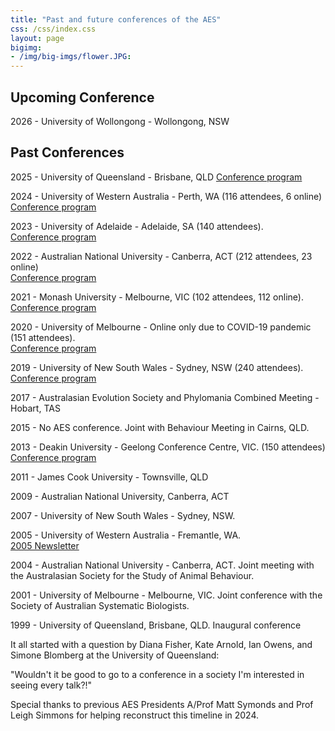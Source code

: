 ```yaml
---
title: "Past and future conferences of the AES"
css: /css/index.css
layout: page
bigimg:
- /img/big-imgs/flower.JPG: 
---
```


## Upcoming Conference

2026 - University of Wollongong - Wollongong, NSW

## Past Conferences

2025 - University of Queensland - Brisbane, QLD
[Conference program](./docs/2025/2025_AES_Program_20250930.pdf)  

2024 - University of Western Australia - Perth, WA (116 attendees, 6 online)  
[Conference program](./docs/2024/2024_AESFullProgram.pdf)  

2023 - University of Adelaide - Adelaide, SA (140 attendees).  
[Conference program](./docs/2023/2023_FullAESConference.pdf)  

2022 - Australian National University - Canberra, ACT (212 attendees, 23 online)  
[Conference program](./docs/2022/2022_FullConferenceBooklet.pdf)  

2021 - Monash University - Melbourne, VIC (102 attendees, 112 online).  
[Conference program](./docs/2021/2021_ScheduleAES.pdf)  

2020 - University of Melbourne - Online only due to COVID-19 pandemic (151 attendees).  
[Conference program](./docs/2020/2020_AES_timetable_Dec.pdf)  

2019 - University of New South Wales - Sydney, NSW (240 attendees).  
[Conference program](./docs/2019/2019_AESProgramFinal.pdf)  

2017 - Australasian Evolution Society and Phylomania Combined Meeting - Hobart, TAS  

2015 - No AES conference. Joint with Behaviour Meeting in Cairns, QLD.  

2013 - Deakin University - Geelong Conference Centre, VIC. (150 attendees)  
[Conference program](./docs/2013/2013_AESConferenceprogram.pdf)  

2011 - James Cook University - Townsville, QLD  

2009 - Australian National University, Canberra, ACT  

2007 - University of New South Wales - Sydney, NSW. 
<!-- Joint with the Evolution Meeting in Christchurch, Aotearoa (New Zealand)   -->
<!-- The Evolution annual meeting is hosted by three USA societies including the Society for the Study of Evolution, the American Society of Naturalists and the Society of Systematic Biologist.   -->

2005 - University of Western Australia - Fremantle, WA.  
[2005 Newsletter](./docs/2005/2005_Evolutionau_Newsletter.pdf)  

2004 - Australian National University - Canberra, ACT. Joint meeting with the Australasian Society for the Study of Animal Behaviour.  

2001 - University of Melbourne - Melbourne, VIC. Joint conference with the Society of Australian Systematic Biologists.  

1999 - University of Queensland, Brisbane, QLD. Inaugural conference  
 
It all started with a question by Diana Fisher, Kate Arnold, Ian Owens, and Simone Blomberg at the University of Queensland:  

"Wouldn't it be good to go to a conference in a society I'm interested in seeing every talk?!"  


Special thanks to previous AES Presidents A/Prof Matt Symonds and Prof Leigh Simmons for helping reconstruct this timeline in 2024.